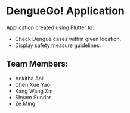 # DengueGo! Application

Application created using Flutter to:

* Check Dengue cases within given location.
* Display safety measure guidelines.

## Team Members:

* Ankitha Anil
* Chen Xue Yao
* Kang Wang Xin
* Shyam Sundar
* Ze Ming


